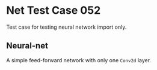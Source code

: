 # Net Test Case 052

Test case for testing neural network import only.

## Neural-net

A simple feed-forward network with only one `Conv2d` layer.
